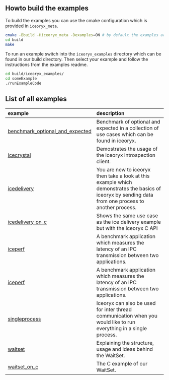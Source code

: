 ## Howto build the examples

To build the examples you can use the cmake configuration which is provided
in `iceoryx_meta`.
```sh 
cmake -Bbuild -Hiceoryx_meta -Dexamples=ON # by default the examples are always build
cd build 
make
```

To run an example switch into the `iceoryx_examples` directory which can be 
found in our build directory. Then select your example and follow the instructions
from the examples readme.

```sh 
cd build/iceoryx_examples/
cd someExample
./runExampleCode
```

## List of all examples

| example                                                | description |
|:-------------------------------------------------------|:------------|
|[benchmark_optional_and_expected](./benchmark_optional_and_expected/)        | Benchmark of optional and expected in a collection of use cases which can be found in iceoryx. |
|[icecrystal](./icecrystal/)                             | Demostrates the usage of the iceoryx introspection client. |
|[icedelivery](./icedelivery/)                           | You are new to iceoryx then take a look at this example which demonstrates the basics of iceoryx by sending data from one process to another process. |
|[icedelivery_on_c](./icedelivery_on_c/)                 | Shows the same use case as the ice delivery example but with the iceoryx C API  |
|[iceperf](./iceperf/)                                   | A benchmark application which measures the latency of an IPC transmission between two applications. |
|[iceperf](./iceperf/)                                   | A benchmark application which measures the latency of an IPC transmission between two applications. |
|[singleprocess](./singleprocess/)                       | Iceoryx can also be used for inter thread communication when you would like to run everything in a single process. |
|[waitset](./waitset/)                       | Explaining the structure, usage and ideas behind the WaitSet. |
|[waitset_on_c](./waitset_on_c/)                 | The C example of our WaitSet. |
